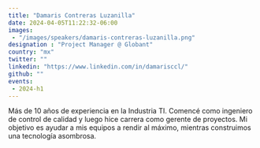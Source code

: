 ```yaml
---
title: "Damaris Contreras Luzanilla"
date: 2024-04-05T11:22:32-06:00
images: 
 - "/images/speakers/damaris-contreras-luzanilla.png"
designation : "Project Manager @ Globant"
country: "mx"
twitter: ""
linkedin: "https://www.linkedin.com/in/damarisccl/"
github: ""
events: 
 - 2024-h1
---
```


Más de 10 años de experiencia en la Industria TI. Comencé como ingeniero de control de calidad y luego hice carrera como gerente de proyectos. Mi objetivo es ayudar a mis equipos a rendir al máximo, mientras construimos una tecnología asombrosa.

